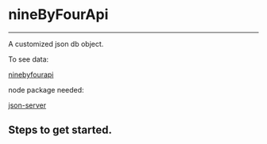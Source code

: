 # nineByFourApi
---
A customized json db object.

To see data:

[ninebyfourapi](https://ninebyfourapi.herokuapp.com/rappers)

node package needed:

 [json-server](https://www.npmjs.com/package/json-server)



Steps to get started.
- 

